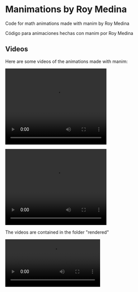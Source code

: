 # Manimations by Roy Medina

Code for math animations made with manim by Roy Medina

Código para animaciones hechas con manim por Roy Medina

## Videos

Here are some videos of the animations made with manim:

<video src="https://github.com/Roy3838/manimations/rendered/cripto.mp4" width="320" height="240" controls></video>

<video src="https://github.com/Roy3838/manimations/rendered/polarization.mp4" width="320" height="240" controls></video>

The videos are contained in the folder "rendered"

![](https://github.com/Roy3838/manimations/rendered/cripto.mp4)


